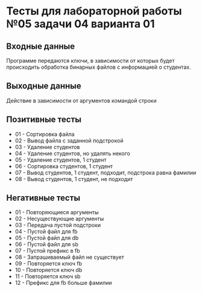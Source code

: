# Тесты для лабораторной работы №05 задачи 04 варианта 01

## Входные данные
Программе передаются ключи, в зависимости от которых будет происходить обработка бинарных файлов с информацией о студентах.

## Выходные данные
Действие в зависимости от аргументов командой строки

## Позитивные тесты
- 01 - Сортировка файла
- 02 - Вывод файла с заданной подстрокой
- 03 - Удаление студентов
- 04 - Удаление студентов, но удалять некого
- 05 - Удаление студентов, 1 студент
- 06 - Сортировка студентов, 1 студент
- 07 - Вывод студентов, 1 студент, подходит, подстрока равна фамилии
- 08 - Вывод студентов, 1 студент, не подходит

## Негативные тесты
- 01 - Повторяющиеся аргументы
- 02 - Несуществующие аргументы
- 03 - Передача пустой подстроки
- 04 - Пустой файл для fb
- 05 - Пустой файл для db
- 06 - Пустой файл для sb
- 07 - Пустой префикс в fb
- 08 - Запрашиваемый файл не существует
- 09 - Повторяется ключ fb
- 10 - Повторяется ключ db
- 11 - Повторяется ключ sb
- 12 - Префикс для fb больше фамилии
